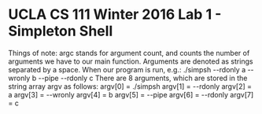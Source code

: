 # UCLA CS 111 Winter 2016 Lab 1 - Simpleton Shell

Things of note:
argc stands for argument count, and counts the number of arguments we have to our main function. Arguments are denoted as strings separated by a space.
When our program is run, e.g.:
    ./simpsh --rdonly a --wronly b --pipe --rdonly c
There are 8 arguments, which are stored in the string array argv as follows:
    argv[0] = ./simpsh
    argv[1] = --rdonly
    argv[2] = a
    argv[3] = --wronly 
    argv[4] = b
    argv[5] = --pipe
    argv[6] = --rdonly
    argv[7] = c

